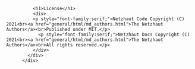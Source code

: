               <h1>License</h1>
              <div>
		      <p style="font-family:serif;">Netzhaut Code Copyright (C) 2021<br><a href="general/html/md_authors.html">The Netzhaut Authors</a><br>Published under MIT.</p>
                <p style="font-family:serif;">Netzhaut Docs Copyright (C) 2021<br><a href="general/html/md_authors.html">The Netzhaut Authors</a><br>All rights reserved.</p>
              </div>
            </div>
          </div>
 

